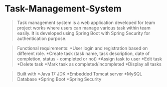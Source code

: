 # Task-Management-System
>Task management system is a web application developed for team project works where users can manage various task within team easily.
>It is developed using Spring Boot with Spring Security for authentication purpose.


> Functional requirements:
   *User login and registration based on different role.
   *Create task (task name, task description, date of completion, status - completed or not)
   *Assign task to user
   *Edit task
   *Delete task
   *Mark task as completed/incompleted
   *Display all tasks
   
> Built with
*Java 17 JDK
*Embedded Tomcat  server
*MySQL Database
*Spring Boot
*Spring Security


